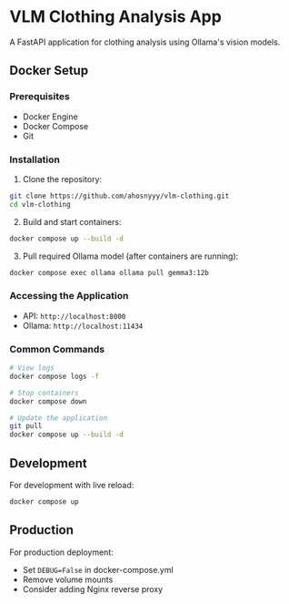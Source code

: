 # VLM Clothing Analysis App

A FastAPI application for clothing analysis using Ollama's vision models.

## Docker Setup

### Prerequisites
- Docker Engine
- Docker Compose
- Git

### Installation
1. Clone the repository:
```bash
git clone https://github.com/ahosnyyy/vlm-clothing.git
cd vlm-clothing
```

2. Build and start containers:
```bash
docker compose up --build -d
```

3. Pull required Ollama model (after containers are running):
```bash
docker compose exec ollama ollama pull gemma3:12b
```

### Accessing the Application
- API: `http://localhost:8000`
- Ollama: `http://localhost:11434`

### Common Commands
```bash
# View logs
docker compose logs -f

# Stop containers
docker compose down

# Update the application
git pull
docker compose up --build -d
```

## Development
For development with live reload:
```bash
docker compose up
```

## Production
For production deployment:
- Set `DEBUG=False` in docker-compose.yml
- Remove volume mounts
- Consider adding Nginx reverse proxy
